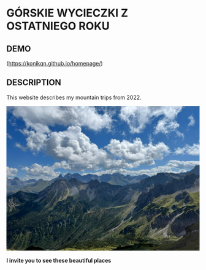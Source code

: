 # GÓRSKIE WYCIECZKI Z OSTATNIEGO ROKU

## DEMO
 
(https://konikqn.github.io/homepage/)

## DESCRIPTION
This website describes my mountain trips from 2022. 

![Alpy](images/AL.jpg)

**I invite you to see these beautiful places**
